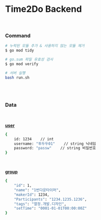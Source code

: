 # Time2Do Backend

<br/>

### Command

```bash
# 누락된 모듈 추가 & 사용하지 않는 모듈 제거
$ go mod tidy

# go.sum 파일 유효성 검사
$ go mod verify

# 서버 실행
bash run.sh
```

<br/>
<br/>

### Data

<br/>

**<u>user</u>**

```bash
{
    id: 1234    // int
    username: "투두두01"    // string 닉네임
    password: "passw"    // string 비밀번호
}
```

<br/>

**<u>group</u>**
```bash
{
    "id": 1,
    "name": "1번다운타이머",
    "makerId": 1234,
    "Participants": "1234.1235.1236",
    "tags": "열정.개발.디자인",
    "setTime": "0001-01-01T00:00:00Z"
}
```